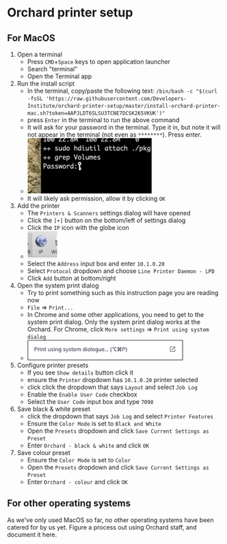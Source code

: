 # Orchard printer setup

## For MacOS

1. Open a terminal
    - Press `CMD`+`Space` keys to open application launcher
    - Search "terminal"
    - Open the Terminal app
2. Run the install script
    - In the terminal, copy/paste the following text: `/bin/bash -c "$(curl -fsSL 'https://raw.githubusercontent.com/Developers-Institute/orchard-printer-setup/master/install-orchard-printer-mac.sh?token=AAPJLDT6SLSU3TCNE7DCSK265VKUK')"`
    - press `Enter` in the terminal to run the above command
    - It will ask for your password in the terminal. Type it in, but note it will not appear in the terminal (not even as `********`). Press enter.
    - ![screenshot-password.png](screenshot-password.png)
    - It will likely ask permission, allow it by clicking `OK`
3. Add the printer
    - The `Printers & Scanners` settings dialog will have opened
    - Click the `[+]` button on the bottom/left of settings dialog
    - Click the `IP` icon with the globe icon
    - ![screenshot-IP.png](screenshot-IP.png)
    - Select the `Address` input box and enter `10.1.0.20`
    - Select `Protocol` dropdown and choose `Line Printer Daemon - LPD`
    - Click `Add` button at bottom/right
4. Open the system print dialog
    - Try to print something such as this instruction page you are reading now
    - `File` => `Print...`
    - In Chrome and some other applications, you need to get to the system print dialog. Only the system print dialog works at the Orchard. For Chrome, click `More settings` => `Print using system dialog`
    - ![screenshot-printer-dialog.png](screenshot-printer-dialog.png)
5. Configure printer presets
    - If you see `Show details` button click it
    - ensure the `Printer` dropdown has `10.1.0.20` printer selected
    - click click the dropdown that says `Layout` and select `Job Log`
    - Enable the `Enable User Code` checkbox
    - Select the `User Code` input box and type `7098`
6. Save black & white preset
    - click the dropdown that says `Job Log` and select `Printer Features`
    - Ensure the `Color Mode` is set to `Black and White`
    - Open the `Presets` dropdown and click `Save Current Settings as Preset`
    - Enter `Orchard - black & white` and click `OK`
7. Save colour preset
    - Ensure the `Color Mode` is set to `Color`
    - Open the `Presets` dropdown and click `Save Current Settings as Preset`
    - Enter `Orchard - colour` and click `OK`
   


## For other operating systems

As we've only used MacOS so far, no other operating systems have been catered for by us yet.
Figure a process out using Orchard staff, and document it here.
